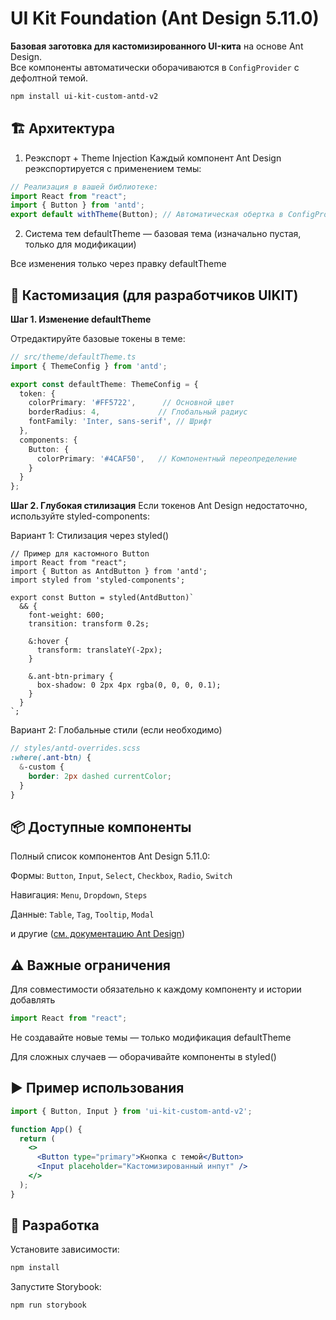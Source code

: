 # UI Kit Foundation (Ant Design 5.11.0)

**Базовая заготовка для кастомизированного UI-кита** на основе Ant Design.  
Все компоненты автоматически оборачиваются в `ConfigProvider` с дефолтной темой.

```bash
npm install ui-kit-custom-antd-v2
```

## 🏗️ Архитектура
1. Реэкспорт + Theme Injection
    Каждый компонент Ant Design реэкспортируется с применением темы:

```js
// Реализация в вашей библиотеке:
import React from "react";
import { Button } from 'antd';
export default withTheme(Button); // Автоматическая обертка в ConfigProvider
```
2. Система тем
    defaultTheme — базовая тема (изначально пустая, только для модификации)

Все изменения только через правку defaultTheme

## 🎨 Кастомизация (для разработчиков UIKIT)

**Шаг 1. Изменение defaultTheme**

Отредактируйте базовые токены в теме:
```ts
// src/theme/defaultTheme.ts
import { ThemeConfig } from 'antd';

export const defaultTheme: ThemeConfig = {
  token: {
    colorPrimary: '#FF5722',      // Основной цвет
    borderRadius: 4,             // Глобальный радиус
    fontFamily: 'Inter, sans-serif', // Шрифт
  },
  components: {
    Button: {
      colorPrimary: '#4CAF50',   // Компонентный переопределение
    }
  }
};
```

**Шаг 2. Глубокая стилизация**
Если токенов Ant Design недостаточно, используйте styled-components:

Вариант 1: Стилизация через styled()
```tsx
// Пример для кастомного Button
import React from "react";
import { Button as AntdButton } from 'antd';
import styled from 'styled-components';

export const Button = styled(AntdButton)`
  && {
    font-weight: 600;
    transition: transform 0.2s;
    
    &:hover {
      transform: translateY(-2px);
    }
    
    &.ant-btn-primary {
      box-shadow: 0 2px 4px rgba(0, 0, 0, 0.1);
    }
  }
`;
```

Вариант 2: Глобальные стили (если необходимо)
```scss
// styles/antd-overrides.scss
:where(.ant-btn) {
  &-custom {
    border: 2px dashed currentColor;
  }
}
```

## 📦 Доступные компоненты
Полный список компонентов Ant Design 5.11.0:

Формы: `Button`, `Input`, `Select`, `Checkbox`, `Radio`, `Switch`

Навигация: `Menu`, `Dropdown`, `Steps`

Данные: `Table`, `Tag`, `Tooltip`, `Modal`

и другие ([см. документацию Ant Design](https://ant.design/components/overview))

## ⚠️ Важные ограничения

Для совместимости обязательно к каждому компоненту и истории добавлять 

```js
import React from "react";
```

Не создавайте новые темы — только модификация defaultTheme

Для сложных случаев — оборачивайте компоненты в styled()

## ▶️ Пример использования
```jsx
import { Button, Input } from 'ui-kit-custom-antd-v2';

function App() {
  return (
    <>
      <Button type="primary">Кнопка с темой</Button>
      <Input placeholder="Кастомизированный инпут" />
    </>
  );
}
```

## 🤝 Разработка

Установите зависимости:
```bash
npm install
```

Запустите Storybook:
```bash
npm run storybook
```